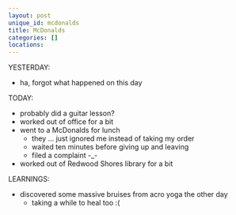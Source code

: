 ```yaml
---
layout: post
unique_id: mcdonalds
title: McDonalds
categories: []
locations: 
---
```


YESTERDAY:
* ha, forgot what happened on this day

TODAY:
* probably did a guitar lesson?
* worked out of office for a bit
* went to a McDonalds for lunch
  * they ... just ignored me instead of taking my order
  * waited ten minutes before giving up and leaving
  * filed a complaint -_-
* worked out of Redwood Shores library for a bit

LEARNINGS:
* discovered some massive bruises from acro yoga the other day
  * taking a while to heal too :(
